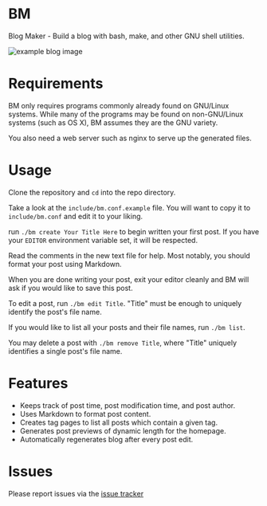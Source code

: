 # BM

Blog Maker - Build a blog with bash, make, and other GNU shell utilities. 

![example blog image](http://i.imgur.com/6chb1CG.png)

# Requirements

BM only requires programs commonly already found on GNU/Linux systems. While
many of the programs may be found on non-GNU/Linux systems (such as OS X), BM
assumes they are the GNU variety.

You also need a web server such as nginx to serve up the generated files.

# Usage

Clone the repository and `cd` into the repo directory.

Take a look at the `include/bm.conf.example` file. You will want to copy it to
`include/bm.conf` and edit it to your liking.

run `./bm create Your Title Here` to begin written your first post. If you have
your `EDITOR` environment variable set, it will be respected.

Read the comments in the new text file for help. Most notably, you should
format your post using Markdown.

When you are done writing your post, exit your editor cleanly and BM will ask
if you would like to save this post. 

To edit a post, run `./bm edit Title`. "Title" must be enough to uniquely
identify the post's file name.

If you would like to list all your posts and their file names, run `./bm list`.

You may delete a post with `./bm remove Title`, where "Title" uniquely
identifies a single post's file name.

# Features

* Keeps track of post time, post modification time, and post author.
* Uses Markdown to format post content.
* Creates tag pages to list all posts which contain a given tag.
* Generates post previews of dynamic length for the homepage.
* Automatically regenerates blog after every post edit.

# Issues
Please report issues via the [issue tracker](issues)
